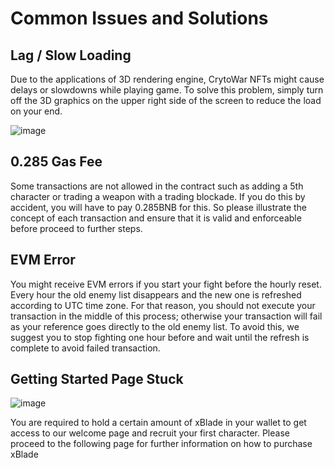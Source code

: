 # Common Issues and Solutions

## Lag / Slow Loading

Due to the applications of 3D rendering engine, CrytoWar NFTs might cause delays or slowdowns while playing game. To solve this problem, simply turn off the 3D graphics on the upper right side of the screen to reduce the load on your end. 

![image](https://user-images.githubusercontent.com/90205972/134613683-30f8ce6d-ff2b-4917-8e57-85c17ddad517.png)


## 0.285 Gas Fee

Some transactions are not allowed in the contract such as adding a 5th character or trading a weapon with a trading blockade. If you do this by accident, you will have to pay 0.285BNB for this. So please illustrate the concept of each transaction and ensure that it is valid and enforceable before proceed to further steps.

## EVM Error

You might receive EVM errors if you start your fight before the hourly reset. Every hour the old enemy list disappears and the new one is refreshed according to UTC time zone. For that reason, you should not execute your transaction in the middle of this process; otherwise your transaction will fail as your reference goes directly to the old enemy list. To avoid this, we suggest you to stop fighting one hour before and wait until the refresh is complete to avoid failed transaction. 

## Getting Started Page Stuck

![image](https://github.com/ElasticBTC-XBT/CryptoWar-Wiki/tree/534c0aa13bb170622866cfb21d20deb8b8953046/.gitbook/assets/welcome-page.png)

You are required to hold a certain amount of xBlade in your wallet to get access to our welcome page and recruit your first character. 
Please proceed to the following page for further information on how to purchase xBlade 


